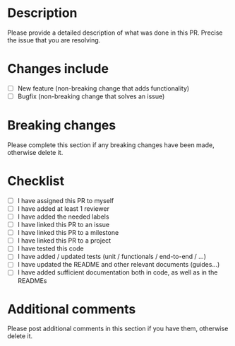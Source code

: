 # Description

Please provide a detailed description of what was done in this PR.
Precise the issue that you are resolving.

# Changes include

- [ ] New feature (non-breaking change that adds functionality)
- [ ] Bugfix (non-breaking change that solves an issue)

# Breaking changes

Please complete this section if any breaking changes have been made, otherwise delete it.

# Checklist

- [ ] I have assigned this PR to myself
- [ ] I have added at least 1 reviewer
- [ ] I have added the needed labels
- [ ] I have linked this PR to an issue
- [ ] I have linked this PR to a milestone
- [ ] I have linked this PR to a project
- [ ] I have tested this code
- [ ] I have added / updated tests (unit / functionals / end-to-end / ...)
- [ ] I have updated the README and other relevant documents (guides...)
- [ ] I have added sufficient documentation both in code, as well as in the READMEs

# Additional comments

Please post additional comments in this section if you have them, otherwise delete it.
